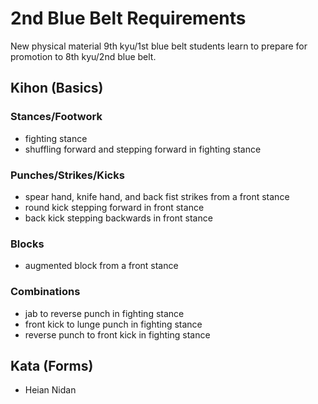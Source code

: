 # 2nd Blue Belt Requirements

New physical material 9th kyu/1st blue belt students learn to prepare for promotion to 8th kyu/2nd blue belt.

## Kihon (Basics)

### Stances/Footwork

* fighting stance
* shuffling forward and stepping forward in fighting stance

### Punches/Strikes/Kicks

* spear hand, knife hand, and back fist strikes from a front stance
* round kick stepping forward in front stance
* back kick stepping backwards in front stance

### Blocks

* augmented block from a front stance

### Combinations

* jab to reverse punch in fighting stance
* front kick to lunge punch in fighting stance
* reverse punch to front kick in fighting stance

## Kata (Forms)

* Heian Nidan
